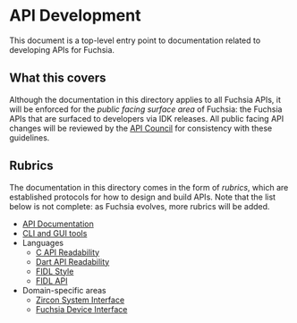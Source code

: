 # API Development

This document is a top-level entry point to documentation related to developing
APIs for Fuchsia.

## What this covers

Although the documentation in this directory applies to all Fuchsia APIs, it
will be enforced for the _public facing surface area_ of Fuchsia: the Fuchsia
APIs that are surfaced to developers via IDK releases.  All public facing API
changes will be reviewed by the [API Council][api-council] for consistency with
these guidelines.

## Rubrics

The documentation in this directory comes in the form of _rubrics_, which are
established protocols for how to design and build APIs.  Note that the list
below is not complete: as Fuchsia evolves, more rubrics will be added.

 * [API Documentation](documentation.md)
 * [CLI and GUI tools](tools.md)
 * Languages
   * [C API Readability](c.md)
   * [Dart API Readability](dart.md)
   * [FIDL Style][fidl-style]
   * [FIDL API][fidl-api]
 * Domain-specific areas
   * [Zircon System Interface](system.md)
   * [Fuchsia Device Interface](device_interfaces.md)

<!-- xrefs -->
[api-council]: /docs/contribute/governance/api_council.md
[fidl-style]: /docs/development/languages/fidl/guides/style.md
[fidl-api]: /docs/concepts/api/fidl.md
